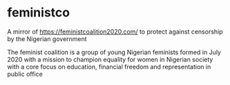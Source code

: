 # feministco
A mirror of https://feministcoalition2020.com/ to protect against censorship by the Nigerian government

The feminist coalition is a group of young Nigerian feminists formed in July 2020 with a mission to champion equality for women in Nigerian society with a core focus on education, financial freedom and representation in public office
